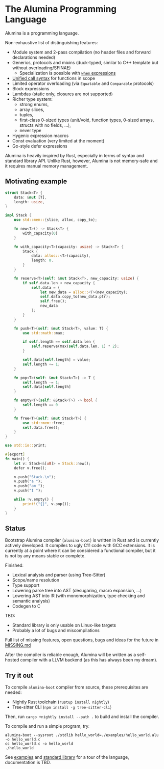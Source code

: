 # The Alumina Programming Language

Alumina is a programming language. 

Non-exhaustive list of distinguishing features:

- Module system and 2-pass compilation (no header files and forward declarations needed)
- Generics, protocols and mixins (duck-typed, similar to C++ template but without overloading/SFINAE)
  - Specialization is possible with [`when` expressions](./examples/when_expression.alu)
- [Unified call syntax](https://en.wikipedia.org/wiki/Uniform_Function_Call_Syntax) for functions in scope
- Limited operator overloading (via `Equatable` and `Comparable` protocols)
- Block expressions
- Lambdas (static only, closures are not supported)
- Richer type system:
  - strong enums,
  - array slices,
  - tuples,
  - first-class 0-sized types (unit/void, function types, 0-sized arrays, structs with no fields, ...),
  - never type
- Hygenic expression macros
- Const evaluation (very limited at the moment)
- Go-style defer expressions

Alumina is heavily inspired by Rust, especially in terms of syntax and standard library API. Unlike Rust, however, Alumina is not memory-safe and it requires manual memory management.

## Motivating example

<!-- totally not rust lmao -->
```rust
struct Stack<T> {
    data: &mut [T],
    length: usize,
}

impl Stack {
    use std::mem::{slice, alloc, copy_to};

    fn new<T>() -> Stack<T> {
        with_capacity(0)
    }

    fn with_capacity<T>(capacity: usize) -> Stack<T> {
        Stack {
            data: alloc::<T>(capacity),
            length: 0,
        }
    }

    fn reserve<T>(self: &mut Stack<T>, new_capacity: usize) {
        if self.data.len < new_capacity {
            self.data = {
                let new_data = alloc::<T>(new_capacity);
                self.data.copy_to(new_data.ptr);
                self.free();
                new_data
            };
        }
    }

    fn push<T>(self: &mut Stack<T>, value: T) {
        use std::math::max;

        if self.length == self.data.len {
            self.reserve(max(self.data.len, 1) * 2);
        }

        self.data[self.length] = value;
        self.length += 1;
    }

    fn pop<T>(self: &mut Stack<T>) -> T {
        self.length -= 1;
        self.data[self.length]
    }

    fn empty<T>(self: &Stack<T>) -> bool {
        self.length == 0
    }

    fn free<T>(self: &mut Stack<T>) {
        use std::mem::free;
        self.data.free();
    }
}

use std::io::print;

#[export]
fn main() {
    let v: Stack<&[u8]> = Stack::new();
    defer v.free();

    v.push("Stack.\n");
    v.push("a ");
    v.push("am ");
    v.push("I ");

    while !v.empty() {
        print!("{}", v.pop());
    }
}
```

## Status

Bootstrap Alumina compiler (`alumina-boot`) is written in Rust and is currently actively developed. It compiles to ugly C11 code with GCC extensions. It is currently at a point where it can be considered a functional compiler, but it is not by any means stable or complete.

Finished:

- Lexical analysis and parser (using Tree-Sitter)
- Scope/name resolution
- Type support
- Lowering parse tree into AST (desugaring, macro expansion, ...)
- Lowering AST into IR (with monomorphization, type checking and semantic analysis)
- Codegen to C

TBD:

- Standard library is only usable on Linux-like targets
- Probably a lot of bugs and miscompilations

Full list of missing features, open questions, bugs and ideas for the future in [MISSING.md](./MISSING.md)

After the compiler is reliable enough, Alumina will be written as a self-hosted compiler with a LLVM backend (as this has always been my dream).


## Try it out

To compile `alumina-boot` compiler from source, these prerequisites are needed:
  
  - Nightly Rust toolchain (`rustup install nightly`)
  - Tree-sitter CLI (`npm install -g tree-sitter-cli`)

Then, run `cargo +nightly install --path .` to build and install the compiler. 

To compile and run a simple program, try:

```
alumina-boot --sysroot ./stdlib hello_world=./examples/hello_world.alu -o hello_world.c
cc hello_world.c -o hello_world
./hello_world
```

See [examples](./examples) and [standard library](./stdlib) for a tour of the language, 
documentation is TBD.
